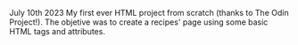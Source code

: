 July 10th 2023
    My first ever HTML project from scratch (thanks to The Odin Project!). The objetive was to create a recipes' page using some basic HTML tags and attributes.